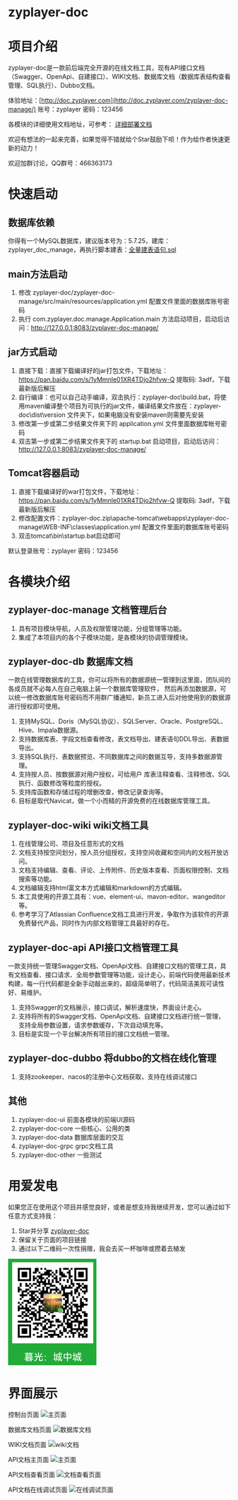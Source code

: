 # zyplayer-doc

# 项目介绍
zyplayer-doc是一款前后端完全开源的在线文档工具，现有API接口文档（Swagger、OpenApi、自建接口）、WIKI文档、数据库文档（数据库表结构查看管理、SQL执行）、Dubbo文档。

体验地址：[http://doc.zyplayer.com](http://doc.zyplayer.com/zyplayer-doc-manage/) 账号：zyplayer 密码：123456

各模块的详细使用文档地址，可参考：
[详细部署文档](http://doc.zyplayer.com/zyplayer-doc-manage/doc-wiki#/page/share/view?pageId=1&space=23f3f59a60824d21af9f7c3bbc9bc3cb) 

欢迎有想法的一起来完善，如果觉得不错就给个Star鼓励下呗！作为给作者快速更新的动力！

欢迎加群讨论，QQ群号：466363173

# 快速启动
## 数据库依赖
你得有一个MySQL数据库，建议版本号为：5.7.25，建库：zyplayer_doc_manage，再执行脚本建表：[全量建表语句.sql](https://gitee.com/zyplayer/zyplayer-doc/blob/master/zyplayer-doc-manage/src/main/resources/sql/全量建表语句.sql)

## main方法启动
1. 修改 zyplayer-doc/zyplayer-doc-manage/src/main/resources/application.yml 配置文件里面的数据库账号密码
2. 执行 com.zyplayer.doc.manage.Application.main 方法启动项目，启动后访问：http://127.0.0.1:8083/zyplayer-doc-manage/

## jar方式启动
1. 直接下载：直接下载编译好的jar打包文件，下载地址：https://pan.baidu.com/s/1yMmnle01XR4TDjo2hfvw-Q 提取码: 3adf，下载最新版后解压
2. 自行编译：也可以自己动手编译，双击执行：zyplayer-doc\build.bat，将使用maven编译整个项目为可执行的jar文件，编译结果文件放在：zyplayer-doc\dist\version 文件夹下，如果电脑没有安装maven则需要先安装
3. 修改第一步或第二步结果文件夹下的 application.yml 文件里面数据库帐号密码
4. 双击第一步或第二步结果文件夹下的 startup.bat 启动项目，启动后访问：http://127.0.0.1:8083/zyplayer-doc-manage/

## Tomcat容器启动
1. 直接下载编译好的war打包文件，下载地址：https://pan.baidu.com/s/1yMmnle01XR4TDjo2hfvw-Q 提取码: 3adf，下载最新版后解压
2. 修改配置文件：zyplayer-doc.zip\apache-tomcat\webapps\zyplayer-doc-manage\WEB-INF\classes\application.yml 配置文件里面的数据库账号密码
3. 双击tomcat\bin\startup.bat启动即可

默认登录账号：zyplayer 密码：123456

# 各模块介绍
## zyplayer-doc-manage 文档管理后台
1. 具有项目模块导航，人员及权限管理功能，分组管理等功能。
2. 集成了本项目内的各个子模块功能，是各模块的协调管理模块。

## zyplayer-doc-db 数据库文档
一款在线管理数据库的工具，你可以将所有的数据源统一管理到这里面，团队间的各成员就不必每人在自己电脑上装一个数据库管理软件，
然后再添加数据源，可以统一修改数据库账号密码而不用群广播通知，新员工进入后对他使用到的数据源进行授权即可使用。

1. 支持MySQL、Doris（MySQL协议）、SQLServer、Oracle、PostgreSQL、Hive、Impala数据源。
2. 支持数据库表、字段文档查看修改，表文档导出、建表语句DDL导出、表数据导出。
3. 支持SQL执行、表数据预览、不同数据库之间的数据互导，支持多数据源管理。
4. 支持按人员、按数据源对用户授权，可给用户 库表注释查看、注释修改、SQL执行、函数修改等粒度的授权。
5. 支持库函数和存储过程的增删改查，修改记录查询等。
6. 目标是取代Navicat，做一个小而精的开源免费的在线数据库管理工具。

## zyplayer-doc-wiki wiki文档工具
1. 在线管理公司、项目及任意形式的文档
2. 文档支持按空间划分，按人员分组授权，支持空间收藏和空间内的文档开放访问。
3. 文档支持编辑、查看、评论、上传附件、历史版本查看、页面权限控制、文档搜索等功能。
4. 文档编辑支持html富文本方式编辑和markdown的方式编辑。
5. 本工具使用的开源工具有：vue、element-ui、mavon-editor、wangeditor等。
6. 参考学习了Atlassian Confluence文档工具进行开发，争取作为该软件的开源免费替代产品，同时作为内部文档管理工具最好的存在。

## zyplayer-doc-api API接口文档管理工具
一款支持统一管理Swagger文档、OpenApi文档、自建接口文档的管理工具，具有文档查看、接口请求、全局参数管理等功能，设计走心，前端代码使用最新技术构建，每一行代码都是全新手动敲出来的，超级简单明了，代码简洁美观可读性好、易维护。

1. 支持Swagger的文档展示，接口调试，解析速度快，界面设计走心。
2. 支持将所有的Swagger文档、OpenApi文档、自建接口文档进行统一管理，支持全局参数设置，请求参数缓存，下次自动填充等。
3. 目标是实现一个平台解决所有项目的接口文档统一管理。

## zyplayer-doc-dubbo 将dubbo的文档在线化管理
1. 支持zookeeper、nacos的注册中心文档获取，支持在线调试接口

## 其他
1. zyplayer-doc-ui 前面各模块的前端UI源码
2. zyplayer-doc-core 一些核心、公用的类
3. zyplayer-doc-data 数据库层面的交互
4. zyplayer-doc-grpc grpc文档工具
5. zyplayer-doc-other 一些测试

# 用爱发电
如果您正在使用这个项目并感觉良好，或者是想支持我继续开发，您可以通过如下任意方式支持我：
1. Star并分享 [zyplayer-doc](https://gitee.com/zyplayer/zyplayer-doc)
2. 保留关于页面的项目链接
3. 通过以下二维码一次性捐赠，我会去买一杯咖啡或攒着去植发

![微信捐赠](%E5%BE%AE%E4%BF%A1%E6%8D%90%E8%B5%A0.png)

# 界面展示
控制台页面
![主页面](https://images.gitee.com/uploads/images/2020/0516/125840_d6284954_596905.png "主页面.png")

数据库文档页面
![数据库文档](https://images.gitee.com/uploads/images/2020/0516/130017_254f9559_596905.png "数据库文档.png")

WIKI文档页面
![wiki文档](https://images.gitee.com/uploads/images/2020/0516/130119_bc2f5021_596905.png "wiki文档.png")

API文档主页面
![主页面](https://images.gitee.com/uploads/images/2021/1120/181101_87903c1f_596905.png "主页面.png")

API文档查看页面
![文档查看页面](https://images.gitee.com/uploads/images/2021/1120/181135_0b6034e4_596905.png "文档查看页面.png")

API文档在线调试页面
![在线调试页面](https://images.gitee.com/uploads/images/2021/1120/181205_462cb4aa_596905.png "在线调试页面.png")
